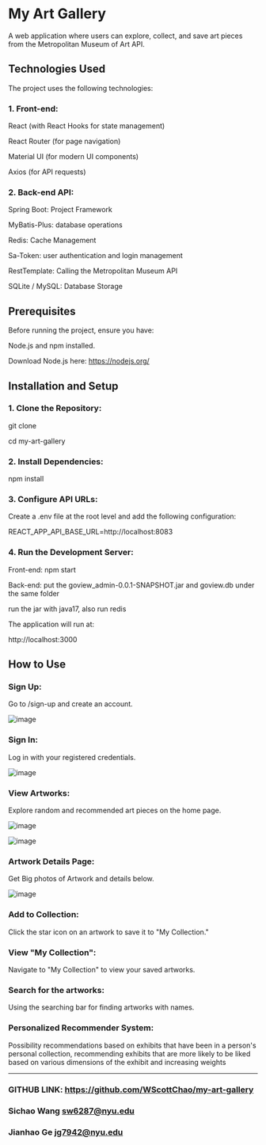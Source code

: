 # **My Art Gallery**


A web application where users can explore, collect, and save art pieces from the Metropolitan Museum of Art API.


## Technologies Used
The project uses the following technologies:


### 1. Front-end:
React (with React Hooks for state management)

React Router (for page navigation)

Material UI (for modern UI components)

Axios (for API requests)


### 2. Back-end API:
Spring Boot: Project Framework

MyBatis-Plus: database operations

Redis: Cache Management

Sa-Token: user authentication and login management

RestTemplate: Calling the Metropolitan Museum API

SQLite / MySQL: Database Storage


## Prerequisites
Before running the project, ensure you have:

Node.js and npm installed.

Download Node.js here: https://nodejs.org/


## Installation and Setup

### 1. Clone the Repository:

git clone <your-repository-url>

cd my-art-gallery


### 2. Install Dependencies:

npm install


### 3. Configure API URLs:

Create a .env file at the root level and add the following configuration:

REACT_APP_API_BASE_URL=http://localhost:8083


### 4. Run the Development Server:

Front-end: npm start

Back-end: put the goview_admin-0.0.1-SNAPSHOT.jar and goview.db under the same folder

run the jar with java17, also run redis


The application will run at:

http://localhost:3000


## How to Use

### Sign Up:

Go to /sign-up and create an account.

![image](https://github.com/user-attachments/assets/59ac7046-4ded-4bf0-b2ae-89a5983d1a03)


### Sign In:

Log in with your registered credentials.

![image](https://github.com/user-attachments/assets/754fcc21-c8cc-4797-8c66-2cb5b1dc2e38)


### View Artworks:

Explore random and recommended art pieces on the home page.

![image](https://github.com/user-attachments/assets/e9dbe63e-1031-4b36-badc-0d1949ec8964)


![image](https://github.com/user-attachments/assets/f3beb62a-48b4-4d9d-9e88-4e2c07b86156)


### Artwork Details Page:
Get Big photos of Artwork and details below.

![image](https://github.com/user-attachments/assets/6949ef6d-1981-449d-9997-1b29a936c5d5)


### Add to Collection:

Click the star icon on an artwork to save it to "My Collection."


### View "My Collection":

Navigate to "My Collection" to view your saved artworks.

### Search for the artworks:

Using the searching bar for finding artworks with names.

### Personalized Recommender System:

Possibility recommendations based on exhibits that have been in a person's personal collection, recommending exhibits that are more likely to be liked based on various dimensions of the exhibit and increasing weights


_____________________________________________________________
### GITHUB LINK: https://github.com/WScottChao/my-art-gallery
### Sichao Wang sw6287@nyu.edu
### Jianhao Ge jg7942@nyu.edu
